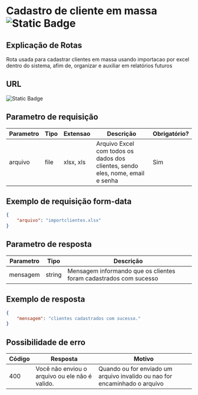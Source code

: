 # Cadastro de cliente em massa ![Static Badge](https://img.shields.io/badge/Rota_autenticada-49CC90)

## Explicação de Rotas

Rota usada para cadastrar clientes em massa usando importacao por excel dentro do sistema, afim de, organizar e auxiliar em relatórios futuros

## URL

![Static Badge](https://img.shields.io/badge/POST-%2Fapi%2Fv1%2Finterno%2Fcliente%2FcadastroXML-%2349CC90)

## Parametro de requisição

| Parametro | Tipo | Extensao  | Descrição                                                                      | Obrigatório? |
|-----------|------|-----------|--------------------------------------------------------------------------------|--------------|
| arquivo   | file | xlsx, xls | Arquivo Excel com todos os dados dos clientes, sendo eles, nome, email e senha | Sim          |

## Exemplo de requisição form-data

```json
{
    "arquivo": "importclientes.xlsx"
}
```

## Parametro de resposta

| Parametro | Tipo   | Descrição                                                         |
|-----------|--------|-------------------------------------------------------------------|
| mensagem  | string | Mensagem informando que os clientes foram cadastrados com sucesso |

## Exemplo de resposta

```json
{
    "mensagem": "clientes cadastrados com sucesso."
}
```

## Possibilidade de erro

| Código | Resposta                                              | Motivo                                                                     |
|--------|-------------------------------------------------------|----------------------------------------------------------------------------|
| 400    | Você não enviou o arquivo ou ele não é valido.        | Quando ou for enviado um arquivo invalido ou nao for encaminhado o arquivo |
